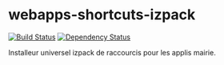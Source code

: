 # webapps-shortcuts-izpack

[![Build Status](https://travis-ci.org/DSI-Ville-Noumea/webapps-shortcuts-izpack.svg?branch=master)](https://travis-ci.org/DSI-Ville-Noumea/webapps-shortcuts-izpack) 
[![Dependency Status](https://www.versioneye.com/user/projects/5941eec3368b0800548022a2/badge.svg?style=flat-square)](https://www.versioneye.com/user/projects/5941eec3368b0800548022a2)

Installeur universel izpack de raccourcis pour les applis mairie.
